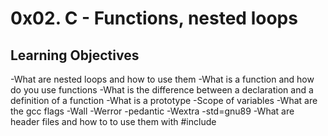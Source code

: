 # 0x02. C - Functions, nested loops
## Learning Objectives
-What are nested loops and how to use them
-What is a function and how do you use functions
-What is the difference between a declaration and a definition of a function
-What is a prototype
-Scope of variables
-What are the gcc flags -Wall -Werror -pedantic -Wextra -std=gnu89
-What are header files and how to to use them with #include

